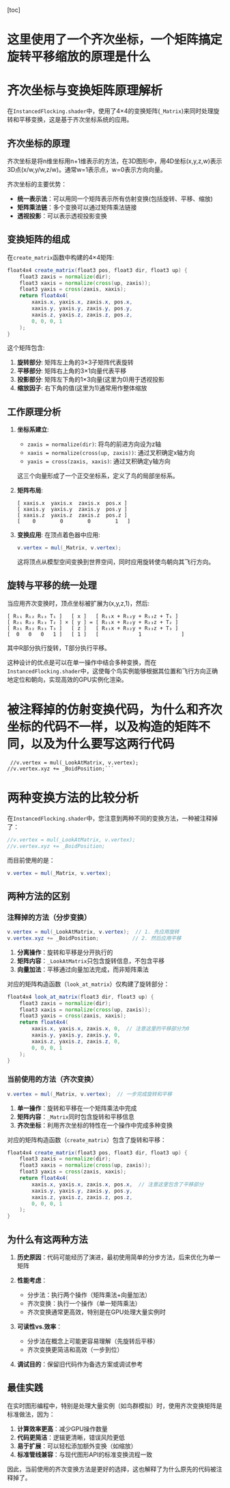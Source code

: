 [toc]



# 这里使用了一个齐次坐标，一个矩阵搞定旋转平移缩放的原理是什么

# 齐次坐标与变换矩阵原理解析

在`InstancedFlocking.shader`中，使用了4×4的变换矩阵(`_Matrix`)来同时处理旋转和平移变换，这是基于齐次坐标系统的应用。

## 齐次坐标的原理

齐次坐标是将n维坐标用n+1维表示的方法，在3D图形中，用4D坐标(x,y,z,w)表示3D点(x/w,y/w,z/w)。通常w=1表示点，w=0表示方向向量。

齐次坐标的主要优势：
- **统一表示法**：可以用同一个矩阵表示所有仿射变换(包括旋转、平移、缩放)
- **矩阵乘法链**：多个变换可以通过矩阵乘法链接
- **透视投影**：可以表示透视投影变换

## 变换矩阵的组成

在`create_matrix`函数中构建的4×4矩阵:

```glsl
float4x4 create_matrix(float3 pos, float3 dir, float3 up) {
    float3 zaxis = normalize(dir);
    float3 xaxis = normalize(cross(up, zaxis));
    float3 yaxis = cross(zaxis, xaxis);
    return float4x4(
        xaxis.x, yaxis.x, zaxis.x, pos.x,
        xaxis.y, yaxis.y, zaxis.y, pos.y,
        xaxis.z, yaxis.z, zaxis.z, pos.z,
        0, 0, 0, 1
    );
}
```

这个矩阵包含:
1. **旋转部分**: 矩阵左上角的3×3子矩阵代表旋转
2. **平移部分**: 矩阵右上角的3×1向量代表平移
3. **投影部分**: 矩阵左下角的1×3向量(这里为0)用于透视投影
4. **缩放因子**: 右下角的值(这里为1)通常用作整体缩放

## 工作原理分析

1. **坐标系建立**:
   - `zaxis = normalize(dir)`: 将鸟的前进方向设为z轴
   - `xaxis = normalize(cross(up, zaxis))`: 通过叉积确定x轴方向
   - `yaxis = cross(zaxis, xaxis)`: 通过叉积确定y轴方向
   
   这三个向量形成了一个正交坐标系，定义了鸟的局部坐标系。

2. **矩阵布局**:
   ```
   [ xaxis.x  yaxis.x  zaxis.x  pos.x ]
   [ xaxis.y  yaxis.y  zaxis.y  pos.y ]
   [ xaxis.z  yaxis.z  zaxis.z  pos.z ]
   [    0        0        0        1   ]
   ```

3. **变换应用**:
   在顶点着色器中应用:
   ```glsl
   v.vertex = mul(_Matrix, v.vertex);
   ```
   
   这将顶点从模型空间变换到世界空间，同时应用旋转使鸟朝向其飞行方向。

## 旋转与平移的统一处理

当应用齐次变换时，顶点坐标被扩展为(x,y,z,1)，然后:

```
[ R₁₁ R₁₂ R₁₃ T₁ ]   [ x ]   [ R₁₁x + R₁₂y + R₁₃z + T₁ ]
[ R₂₁ R₂₂ R₂₃ T₂ ] × [ y ] = [ R₂₁x + R₂₂y + R₂₃z + T₂ ]
[ R₃₁ R₃₂ R₃₃ T₃ ]   [ z ]   [ R₃₁x + R₃₂y + R₃₃z + T₃ ]
[  0   0   0   1 ]   [ 1 ]   [             1             ]
```

其中R部分执行旋转，T部分执行平移。

这种设计的优点是可以在单一操作中结合多种变换，而在`InstancedFlocking.shader`中，这使每个鸟实例能够根据其位置和飞行方向正确地定位和朝向，实现高效的GPU实例化渲染。



# 被注释掉的仿射变换代码，为什么和齐次坐标的代码不一样，以及构造的矩阵不同，以及为什么要写这两行代码

```
 //v.vertex = mul(_LookAtMatrix, v.vertex);
//v.vertex.xyz += _BoidPosition;```
```

# 两种变换方法的比较分析

在`InstancedFlocking.shader`中，您注意到两种不同的变换方法，一种被注释掉了：

```glsl
//v.vertex = mul(_LookAtMatrix, v.vertex);
//v.vertex.xyz += _BoidPosition;
```

而目前使用的是：

```glsl
v.vertex = mul(_Matrix, v.vertex);
```

## 两种方法的区别

### 注释掉的方法（分步变换）

```glsl
v.vertex = mul(_LookAtMatrix, v.vertex);  // 1. 先应用旋转
v.vertex.xyz += _BoidPosition;           // 2. 然后应用平移
```

1. **分离操作**：旋转和平移是分开执行的
2. **矩阵内容**：`_LookAtMatrix`只包含旋转信息，不包含平移
3. **向量加法**：平移通过向量加法完成，而非矩阵乘法

对应的矩阵构造函数（`look_at_matrix`）仅构建了旋转部分：
```glsl
float4x4 look_at_matrix(float3 dir, float3 up) {
    float3 zaxis = normalize(dir);
    float3 xaxis = normalize(cross(up, zaxis));
    float3 yaxis = cross(zaxis, xaxis);
    return float4x4(
        xaxis.x, yaxis.x, zaxis.x, 0,  // 注意这里的平移部分为0
        xaxis.y, yaxis.y, zaxis.y, 0,
        xaxis.z, yaxis.z, zaxis.z, 0,
        0, 0, 0, 1
    );
}
```

### 当前使用的方法（齐次变换）

```glsl
v.vertex = mul(_Matrix, v.vertex);  // 一步完成旋转和平移
```

1. **单一操作**：旋转和平移在一个矩阵乘法中完成
2. **矩阵内容**：`_Matrix`同时包含旋转和平移信息
3. **齐次坐标**：利用齐次坐标的特性在一个操作中完成多种变换

对应的矩阵构造函数（`create_matrix`）包含了旋转和平移：
```glsl
float4x4 create_matrix(float3 pos, float3 dir, float3 up) {
    float3 zaxis = normalize(dir);
    float3 xaxis = normalize(cross(up, zaxis));
    float3 yaxis = cross(zaxis, xaxis);
    return float4x4(
        xaxis.x, yaxis.x, zaxis.x, pos.x,  // 注意这里包含了平移部分
        xaxis.y, yaxis.y, zaxis.y, pos.y,
        xaxis.z, yaxis.z, zaxis.z, pos.z,
        0, 0, 0, 1
    );
}
```

## 为什么有这两种方法

1. **历史原因**：代码可能经历了演进，最初使用简单的分步方法，后来优化为单一矩阵
   
2. **性能考虑**：
   - 分步法：执行两个操作（矩阵乘法+向量加法）
   - 齐次变换：执行一个操作（单一矩阵乘法）
   - 齐次变换通常更高效，特别是在GPU处理大量实例时

3. **可读性vs.效率**：
   - 分步法在概念上可能更容易理解（先旋转后平移）
   - 齐次变换更简洁和高效（一步到位）

4. **调试目的**：保留旧代码作为备选方案或调试参考

## 最佳实践

在实时图形编程中，特别是处理大量实例（如鸟群模拟）时，使用齐次变换矩阵是标准做法，因为：

1. **计算效率更高**：减少GPU操作数量
2. **代码更简洁**：逻辑更清晰，错误风险更低
3. **易于扩展**：可以轻松添加额外变换（如缩放）
4. **标准管线兼容**：与现代图形API的标准变换流程一致

因此，当前使用的齐次变换方法是更好的选择，这也解释了为什么原先的代码被注释掉了。
